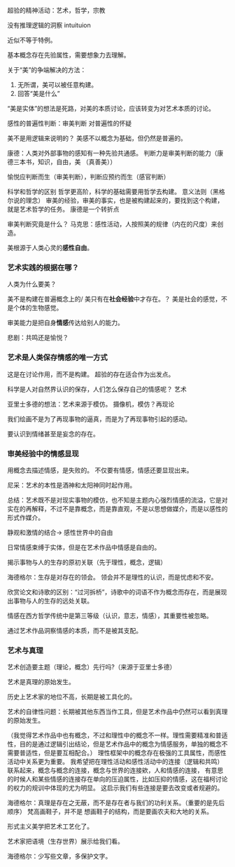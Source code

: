 超验的精神活动：艺术，哲学，宗教

没有推理逻辑的洞察
intuituion

近似不等于特例。

基本概念存在先验属性，需要想象力去理解。

关于“美”的争端解决的方法：
1. 无所谓，美可以被任意构建。
2. 回答“美是什么”

“美是实体”的想法是死路，对美的本质讨论，应该转变为对艺术本质的讨论。

感性的普遍性判断：审美判断
对普遍性的怀疑

美不是用逻辑来说明的？
美感不以概念为基础，但仍然是普遍的。

康德：人类对外部事物的感知有一种先验共通感。
判断力是审美判断的能力（康德三本书，知识，自由，美 （真善美））

愉悦应判断而生（审美判断），判断应预约而生（感官判断）

科学和哲学的区别
哲学更高阶，科学的基础需要用哲学去构建。
意义法则（黑格尔说的理念）
审美的经验，审美的事实，也是被构建起来的，要找到这个构建，就是艺术哲学的任务。
康德是一个转折点

审美判断究竟是什么？
马克思：感性活动，人按照美的规律（内在的尺度）来创造。

美根源于人类心灵的**感性自由**。

### 艺术实践的根据在哪？
人类为什么要美？

美不是构建在普遍概念上的/
美只有在**社会经验**中才存在。？
美是社会的感觉，不是个体的生物感觉。

审美能力是把自身**情感**传达给别人的能力。

悲剧：共鸣还是愉悦？

### 艺术是人类保存情感的唯一方式
这是在讨论作用，而不是构建。
超验的存在适合作为出发点。

科学是人对自然界认识的保存，人们怎么保存自己的情感呢？
艺术

亚里士多德的想法：艺术来源于模仿。
摄像机，模仿？再现论

我们绘画不是为了再现事物的逼真，而是为了再现事物引起的感动。

要认识到情绪甚至是妄念的存在。

### 审美经验中的情感显现
用概念去描述情感，是失败的。
不仅要有情感，情感还要显现出来。

尼采：艺术的本性是酒神和太阳神同时起作用。

总结：艺术既不是对现实事物的模仿，也不知是主题内心强烈情感的流溢，它是对实在的再解释，不过不是靠概念，而是靠直观，不是以思想做媒介，而是以感性的形式作媒介。

静观和激情的结合-> 感性世界中的自由

日常情感束缚于实体，但是在艺术作品中情感是自由的。

揭示事物与人的生存的原初关联（先于理性，概念，逻辑）

海德格尔：生存是对存在的领会。
领会并不是理性的认识，而是忧虑和不安。

欣赏论文和诗歌的区别：“过河拆桥”，诗歌中的词语不作为概念而存在，而是展现出事物与人的生存的远处关联。

情感在西方哲学传统中是第三等级（认识，意志，情感），其重要性被忽略。

通过艺术作品洞察情感的本质，而不是被其支配。

### 艺术与真理
艺术创造要主题（理论，概念）先行吗?（来源于亚里士多德）

艺术是真理的原始发生。

历史上艺术家的地位不高，长期是被工具化的。

艺术的自律性问题：长期被其他东西当作工具，但是艺术作品中仍然可以看到真理的原始发生。

（我觉得艺术作品中也有概念，不过和理性中的概念不一样。理性需要精准和普适性，目的是通过逻辑引出结论，但是艺术作品中的概念为情感服务，单独的概念不需要普适性，但是要互相配合。）
理性框架中的概念存在极强的工具属性，而感性活动中关系更为重要。
我希望把在理性活动和感性活动中的连接（逻辑和共鸣）联系起来，概念与概念的连接，概念与世界的连接欸，人和情感的连接，
有意思的时候人和某些情感的连接存在单向的压迫属性，比如压抑的情感，这在福柯讨论的权力的规训中体现的尤为明显。
这启示我们有些连接是要去改变或者规避的。

海德格尔：真理是存在之无蔽，而不是存在者与我们的功利关系。（重要的是先后顺序）
梵高画鞋子，并不是 想画鞋子的结构，而是要画农夫和大地的关系。

形式主义美学把艺术工艺化了。

艺术家把语境（生存世界）展示给我们看。

海德格尔：少写些文章，多保护文字。